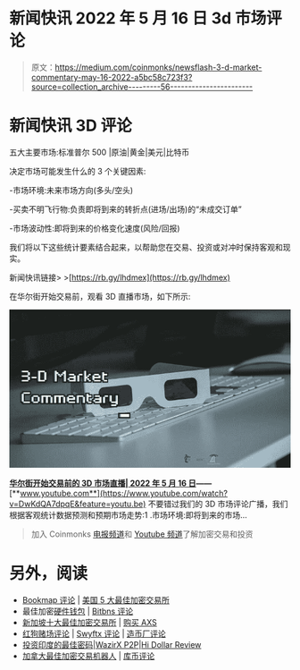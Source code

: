 # 新闻快讯 2022 年 5 月 16 日 3d 市场评论

> 原文：<https://medium.com/coinmonks/newsflash-3-d-market-commentary-may-16-2022-a5bc58c723f3?source=collection_archive---------56----------------------->

# 新闻快讯 3D 评论

五大主要市场:标准普尔 500 |原油|黄金|美元|比特币

决定市场可能发生什么的 3 个关键因素:

-市场环境:未来市场方向(多头/空头)

-买卖不明飞行物:负责即将到来的转折点(进场/出场)的“未成交订单”

-市场波动性:即将到来的价格变化速度(风险/回报)

我们将以下这些统计要素结合起来，以帮助您在交易、投资或对冲时保持客观和现实。

新闻快讯链接> >[https://rb.gy/lhdmex](https://rb.gy/lhdmex)

在华尔街开始交易前，观看 3D 直播市场，如下所示:

![](img/da939559d35c957a9f5cda036990be97.png)

[**华尔街开始交易前的 3D 市场直播| 2022 年 5 月 16 日**](https://www.youtube.com/watch?feature=youtu.be&utm_campaign=Top%205%20Markets%20Commentary%20And%20Analysis%20Each%20Day&utm_medium=email&utm_source=Revue%20newsletter&v=DwKdQA7dpqE)**——**[**www.youtube.com**](https://www.youtube.com/watch?v=DwKdQA7dpqE&feature=youtu.be)
不要错过我们的 3D 市场评论广播，我们根据客观统计数据预测和预期市场走势:1 .市场环境:即将到来的市场…

> 加入 Coinmonks [电报频道](https://t.me/coincodecap)和 [Youtube 频道](https://www.youtube.com/c/coinmonks/videos)了解加密交易和投资

# 另外，阅读

*   [Bookmap 评论](https://coincodecap.com/bookmap-review-2021-best-trading-software) | [美国 5 大最佳加密交易所](https://coincodecap.com/crypto-exchange-usa)
*   最佳加密[硬件钱包](/coinmonks/hardware-wallets-dfa1211730c6) | [Bitbns 评论](/coinmonks/bitbns-review-38256a07e161)
*   [新加坡十大最佳加密交易所](https://coincodecap.com/crypto-exchange-in-singapore) | [购买 AXS](https://coincodecap.com/buy-axs-token)
*   [红狗赌场评论](https://coincodecap.com/red-dog-casino-review) | [Swyftx 评论](https://coincodecap.com/swyftx-review) | [造币厂评论](https://coincodecap.com/coingate-review)
*   [投资印度的最佳密码](https://coincodecap.com/best-crypto-to-invest-in-india-in-2021)|[WazirX P2P](https://coincodecap.com/wazirx-p2p)|[Hi Dollar Review](https://coincodecap.com/hi-dollar-review)
*   [加拿大最佳加密交易机器人](https://coincodecap.com/5-best-crypto-trading-bots-in-canada) | [库币评论](https://coincodecap.com/kucoin-review)